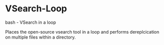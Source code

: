 # VSearch-Loop
bash - VSearch in a loop

Places the open-source vsearch tool in a loop and performs dereplcication on multiple files within a directory.
